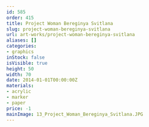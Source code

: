 ```yaml
---
id: 585
order: 415
title: Project Woman Bereginya Svitlana
slug: project-woman-bereginya-svitlana
url: art-works/project-woman-bereginya-svitlana
aliases: []
categories:
- graphics
inStock: false
isVisible: true
height: 50
width: 70
date: 2014-01-01T00:00:00Z
materials:
- acrylic
- marker
- paper
price: -1
mainImage: 13_Project_Woman_Bereginya_Svitlana.JPG
---
```

